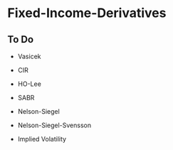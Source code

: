 # Fixed-Income-Derivatives

## To Do 

- Vasicek 
- CIR
- HO-Lee

- SABR 
- Nelson-Siegel
- Nelson-Siegel-Svensson

- Implied Volatility

